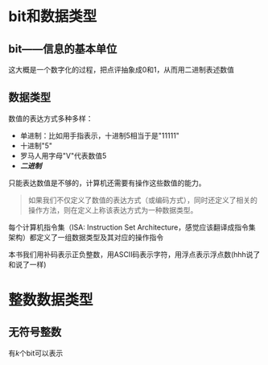 # bit和数据类型
## bit——信息的基本单位
这大概是一个数字化的过程，把点评抽象成0和1，从而用二进制表述数值  
## 数据类型
数值的表达方式多种多样：  
- 单进制：比如用手指表示，十进制5相当于是"11111"  
- 十进制"5"  
- 罗马人用字母"V"代表数值5  
- ***二进制***  

只能表达数值是不够的，计算机还需要有操作这些数值的能力。  
> 如果我们不仅定义了数值的表达方式（或编码方式），同时还定义了相关的操作方法，则在定义上称该表达方式为一种数据类型。  

每个计算机指令集（ISA: Instruction Set Architecture，感觉应该翻译成指令集架构）都定义了一组数据类型及其对应的操作指令  

本书我们用补码表示正负整数，用ASCII码表示字符，用浮点表示浮点数(hhh说了和说了一样)  

# 整数数据类型
## 无符号整数
有$k$个bit可以表示